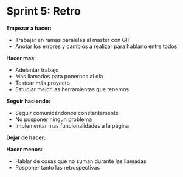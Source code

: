 # Sprint 5: Retro

**Empezar a hacer:**

- Trabajar en ramas paralelas al master con GIT
- Anotar los errores y cambios a realizar para hablarlo entre todos

**Hacer mas:**

- Adelantar trabajo
- Mas llamados para ponernos al dia
- Testear más proyecto 
- Estudiar mejor las herramientas que tenemos

**Seguir haciendo:**

- Seguir comunicándonos constantemente
- No posponer ningun problema
- Implementar mas funcionalidades a la página 

**Dejar de hacer:**


**Hacer menos:**

- Hablar de cosas que no suman durante las llamadas
- Posponer tanto las retrospectivas

 
